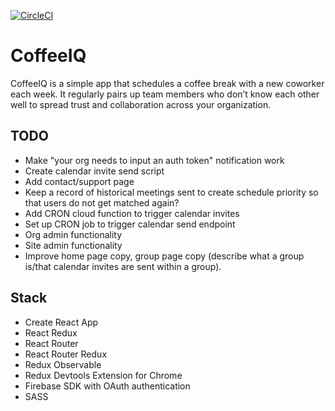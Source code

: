 [![CircleCI](https://circleci.com/bb/benshope/coffeeiq.svg?style=shield&circle-token=520c5f98bda3f7f45656e8de7c96f37e4b03c138)](https://circleci.com/bb/benshope/coffeeiq)

# CoffeeIQ

 CoffeeIQ is a simple app that schedules a coffee break with a new coworker each week.  It regularly pairs up team members who don’t know each other well to spread trust and collaboration across your organization.

## TODO
- Make "your org needs to input an auth token" notification work
- Create calendar invite send script
- Add contact/support page
- Keep a record of historical meetings sent to create schedule priority so that users do not get matched again?
- Add CRON cloud function to trigger calendar invites
- Set up CRON job to trigger calendar send endpoint
- Org admin functionality
- Site admin functionality
- Improve home page copy, group page copy (describe what a group is/that calendar invites are sent within a group).

## Stack
- Create React App
- React Redux
- React Router
- React Router Redux
- Redux Observable
- Redux Devtools Extension for Chrome
- Firebase SDK with OAuth authentication
- SASS
